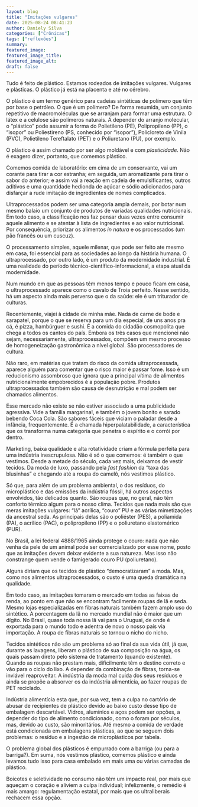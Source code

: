 ```yaml
---
layout: blog
title: "Imitações vulgares"
date: 2025-08-24 08:41:23
author: Daniely Silva
categories: ["Crônicas"]
tags: ["reflexões"]
summary:
featured_image:
featured_image_title:
featured_image_alt:
draft: false
---
```


Tudo é feito de plástico. Estamos rodeados de imitações vulgares. Vulgares e plásticas. O plástico já está na placenta e até no cérebro.

O plástico é um termo genérico para cadeias sintéticas de polímero que têm por base o petróleo. O que é um polímero? De forma resumida, um conjunto repetitivo de macromoléculas que se arranjam para formar uma estrutura. O látex e a celulose são polímeros naturais. A depender do arranjo molecular, o “plástico” pode assumir a forma do Polietileno (PE), Polipropileno (PP), o “isopor” ou Poliestireno (PS, conhecido por “isopor”), Policloreto de Vinila (PVC), Polietileno Tereftalato (PET) e o Poliuretano (PU), por exemplo.

O plástico é assim chamado por ser algo moldável e com *plasticidade*. Não é exagero dizer, portanto, que comemos plástico.

Comemos comida de laboratório: em cima de um conservante, vai um corante para tirar a cor estranha; em seguida, um aromatizante para tirar o sabor do anterior; e assim vai a reação em cadeia de emulsificantes, outros aditivos e uma quantidade hedionda de açúcar e sódio adicionados para disfarçar a rude imitação de ingredientes de nomes complicados.

Ultraprocessados podem ser uma categoria ampla demais, por botar num mesmo balaio um conjunto de produtos de variadas qualidades nutricionais. Em todo caso, a classificação nos faz pensar duas vezes entre consumir aquele alimento e se atentar à lista de ingredientes e ao valor nutricional. Por consequência, priorizar os alimentos *in natura* e os processados (um pão francês ou um cuscuz).

O processamento simples, aquele milenar, que pode ser feito ate mesmo em casa, foi essencial para as sociedades ao longo da história humana. O ultraprocessado, por outro lado, é um produto da modernidade industrial. É uma realidade do período técnico-científico-informacional, a etapa atual da modernidade.

Num mundo em que as pessoas têm menos tempo e pouco ficam em casa, o ultraprocessado aparece como o cavalo de Troia perfeito. Nesse sentido, há um aspecto ainda mais perverso que o da saúde: ele é um triturador de culturas.

Recentemente, viajei à cidade de minha mãe. Nada de carne de bode e sarapatel, porque o que se reserva para um dia especial, de uns anos pra cá, é pizza, hambúrguer e sushi. É a comida do cidadão cosmopolita que chega a todos os cantos do país. Embora os três casos que mencionei não sejam, necessariamente, ultraprocessados, compõem um mesmo processo de homogeneização gastronômica a nível global. São processadores de cultura.

Não raro, em matérias que tratam do risco da comida ultraprocessada, aparece alguém para comentar que o risco maior é passar fome. Isso é um reducionismo assombroso que ignora que a principal vítima de alimentos nutricionalmente empobrecidos é a população pobre. Produtos ultraprocessados também são causa de desnutrição e mal podem ser chamados alimentos.

Esse mercado não existe se não estiver associado a uma publicidade agressiva. Vide a família margarina!, e também o jovem bonito e sarado bebendo Coca Cola. São sabores fáceis que viciam o paladar desde a infância, frequentemente. É a chamada hiperpalatabilidade, a característica que os transforma numa categoria  que penetra o espírito e o corrói por dentro.

Marketing, baixa qualidade e alta rotatividade criam a fórmula perfeita para uma indústria inescrupulosa. Não é só o que comemos: é também o que vestimos. Desde a metade do século, cada vez mais, deixamos de vestir tecidos. Da moda de luxo, passando pela *fast fashion* da “taxa das blusinhas” e chegando até a roupa do camelô, nós vestimos plástico.

Só que, para além de um problema ambiental, o dos resíduos, do microplástico e das emissões da indústria fóssil, há outros aspectos envolvidos, tão delicados quanto. São roupas que, no geral, não têm conforto térmico algum para o nosso clima. Tecidos que nada mais são que meras imitações vulgares: “lã” acrílica, “couro” PU e as várias mimetizações da ancestral seda. As principais delas são o poliéster (PES), a poliamida (PA), o acrílico (PAC), o polipropileno (PP) e o poliuretano elastomérico (PUR).

No Brasil, a lei federal 4888/1965 ainda protege o couro: nada que não venha da pele de um animal pode ser comercializado por esse nome, posto que as imitações devem deixar evidente a sua natureza. Mas isso não constrange quem vende o famigerado couro PU (poliuretano).

Alguns diriam que os tecidos de plástico “democratizaram” a moda. Mas, como nos alimentos ultraprocessados, o custo é uma queda dramática na qualidade.

Em todo caso, as imitações tomaram o mercado em todas as faixas de renda, ao ponto em que não se encontram facilmente roupas de lã e seda. Mesmo lojas especializadas em fibras naturais também fazem amplo uso do sintético. A porcentagem da lã no mercado mundial não é maior que um dígito. No Brasil, quase toda nossa lã vai para o Uruguai, de onde é exportada para o mundo todo e adentra de novo o nosso país via importação. A roupa de fibras naturais se tornou o nicho do nicho.

Tecidos sintéticos não são um problema só ao final da sua vida útil, já que, durante as lavagens, liberam o plástico de sua composição na água, os quais passam direto pelo sistema de tratamento (quando existente). Quando as roupas não prestam mais, dificilmente têm o destino correto e vão para o ciclo do lixo. A depender da combinação de fibras, torna-se inviável reaproveitar. A indústria da moda mal cuida dos seus resíduos e ainda se propõe a absorver os da indústria alimentícia, ao fazer roupas de PET reciclado.

Indústria alimentícia esta que, por sua vez, tem a culpa no cartório de abusar de recipientes de plástico devido ao baixo custo desse tipo de embalagem descartável. Vidros, alumínios e aços podem ser opções, a depender do tipo de alimento condicionado, como o foram por séculos, mas, devido ao custo, são minoritários.  Até mesmo a comida de verdade está condicionada em embalagens plásticas, ao que se seguem dois problemas: o resíduo e a ingestão de microplásticos por tabela.

O problema global dos plásticos é empurrado com a barriga (ou para a barriga?). Em suma, nós vestimos plástico, comemos plástico e ainda levamos tudo isso para casa embalado em mais uma ou várias camadas de plástico.

Boicotes e seletividade no consumo não têm um impacto real, por mais que aqueçam o coração e aliviem a culpa individual; infelizmente, o remédio é mais amargo: regulamentação estatal, por mais que os ultraliberais rechacem essa opção.
